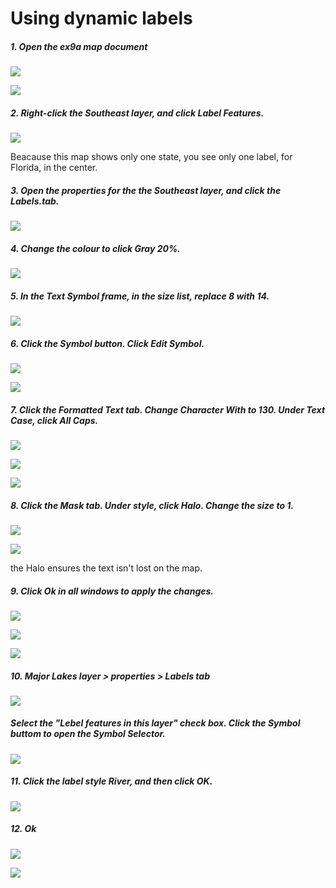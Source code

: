 # Using dynamic labels

##### 1. Open the ex9a map document

![](./ArcGis-09-01.png)

![](./ArcGis-09-02.png)

##### 2. Right-click the Southeast layer, and click Label Features.

![](./ArcGis-09-03.png)

Beacause this map shows only one state, you see only one label, for Florida, in the center.

##### 3. Open the properties for the the Southeast layer, and click the Labels.tab.

![](./ArcGis-09-04.png)

##### 4. Change the colour to click Gray 20%.

![](./ArcGis-09-05.png)

##### 5. In the Text Symbol frame, in the size list, replace 8 with 14.

![](./ArcGis-09-06.png)

##### 6. Click the Symbol button. Click Edit Symbol.

![](./ArcGis-09-07.png)

![](./ArcGis-09-08.png)

##### 7. Click the Formatted Text tab. Change Character With to 130. Under Text Case, click All Caps.

![](./ArcGis-09-09.png)

![](./ArcGis-09-12.png)

![](./ArcGis-09-13.png)

##### 8. Click the Mask tab. Under style, click Halo. Change the size to 1.

![](./ArcGis-09-14.png)

![](./ArcGis-09-16.png)

the Halo ensures the text isn't lost on the map.

##### 9. Click Ok in all windows to apply the changes. 

![](./ArcGis-09-17.png)

![](./ArcGis-09-18.png)

![](./ArcGis-09-19.png)

##### 10. Major Lakes layer > properties > Labels tab

![](./ArcGis-09-20.png)

#####  Select the "Lebel features in this layer" check box. Click the Symbol buttom to open the Symbol Selector.

![](./ArcGis-09-21.png)

##### 11. Click the label style River, and then click OK.

![](./ArcGis-09-22.png)

##### 12. Ok

![](./ArcGis-09-23.png)

![](./ArcGis-09-24.png)











